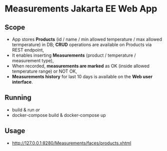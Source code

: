 # Measurements Jakarta EE Web App

## Scope
- App stores **Products** (id / name / min allowed temperature / max allowed termperature) in DB;
  **CRUD** operations are available on Products via REST endpoint,
- It enables inserting **Measurements** (product / temperature / measurement type),
- When recorded, **measurements are marked** as OK (inside allowed temperature range) or NOT OK,
- **Measurements history** for last 10 days is available on the **Web user interface**.

## Running
- build & run *or*
- docker-compose build & docker-compose up

## Usage
- http://127.0.0.1:8280/Measurements/faces/products.xhtml

